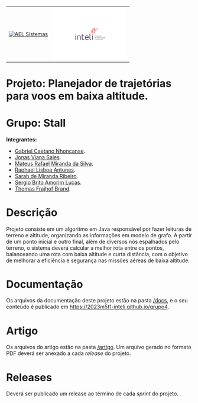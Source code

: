 <table>
<tr>
<td>
<a href= "https://ael.com.br/"><img src="https://www.ael.com.br/images/ael.png" alt="AEL Sistemas" border="0" width="70%"></a>
</td>
<td>
<a href= "https://www.inteli.edu.br/"><img src="./docs/img/logo.png" alt="Inteli - Instituto de Tecnologia e Liderança" border="0" width="200px"></a>
</td>
</tr>
</table>

# Projeto: Planejador de trajetórias para voos em baixa altitude.


# Grupo: Stall

**Integrantes:**
* [Gabriel Caetano Nhoncanse](https://www.linkedin.com/in/gabrielcaetanonhoncanse/).
* [Jonas Viana Sales](https://www.linkedin.com/in/jonas-viana-sales/).
* [Mateus Rafael Miranda da Silva](https://www.linkedin.com/in/mateus-rmiranda/).
* [Raphael Lisboa Antunes](https://www.linkedin.com/in/raphael-lisboa/).
* [Sarah de Miranda Ribeiro](https://www.linkedin.com/in/sarah-ribeiro-361130195/).
* [Sergio Brito Amorim Lucas](https://www.linkedin.com/in/sergiobalucas/).
* [Thomas Frajhof Brand](https://www.linkedin.com/in/thomas-frajhof-brand/).

# Descrição

  Projeto consiste em um algoritmo em Java responsável por fazer leituras de terreno e altitude, organizando as informações em modelo de grafo. A partir de um ponto inicial e outro final, além de diversos nós espalhados pelo terreno, o sistema deverá calcular a melhor rota entre os pontos, balanceando uma rota com baixa altitude e curta distância, com o objetivo de melhorar a eficiência e segurança nas missões aéreas de baixa altitude.

# Documentação

Os arquivos da documentação deste projeto estão na pasta [/docs](/docs), e o seu conteúdo é publicado em https://2023m5t1-inteli.github.io/grupo4.


# Artigo

Os arquivos do artigo estão na pasta [/artigo](/artigo). Um arquivo gerado no formato PDF deverá ser anexado a cada *release* do projeto.

# Releases

Deverá ser publicado um release ao término de cada *sprint* do projeto.
